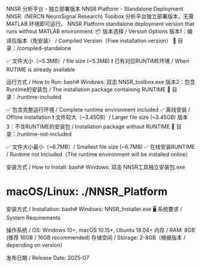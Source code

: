 NNSR 分析平台 - 独立部署版本
NNSR Platform - Standalone Deployment
NNSR（NERCN NeuroSignal Research) Toolbox 分析平台独立部署版本，无需 MATLAB 环境即可运行。
NNSR Platform standalone deployment version that runs without MATLAB environment.
📦 版本选择 / Version Options
版本1：编译后版本（免安装） / Compiled Version（Free installation version）
📁 目录：/compiled-standalone

✅ 文件大小（~5.3MB）/ file size (~5.3MB)
❗ 已有对应RUNTIME环境 / When RUTIME is already available

运行方式 / How to Run:
bash# Windows: 双击 NNSR_toolbox.exe
版本2：包含Runtime的安装包 / The installation package containing RUNTIME
📁 目录：/runtime-included

✅ 包含完整运行环境 / Complete runtime environment included
✅ 离线安装 / Offline installation
❗ 文件较大（~3.45GB）/ Larger file size (~3.45GB)
版本3：不含RUNTIME的安装包 / Installation package without RUNTIME
📁 目录：/runtime-not-included

✅ 文件大小最小（~6.7MB）/ Smallest file size (~6.7MB)
✅ 在线安装RUNTIME / Runtime not Included（The runtime environment will be installed online）

安装方式 / How to Install:
bash# Windows: 双击 NNSR工具独立安装包.exe
# macOS/Linux: ./NNSR_Platform

安装方式 / Installation:
bash# Windows: NNSR_Installer.exe
🖥️ 系统要求 / System Requirements

操作系统 / OS: Windows 10+, macOS 10.15+, Ubuntu 18.04+
内存 / RAM: 8GB (推荐 16GB / 16GB recommended)
存储空间 / Storage: 2-8GB（根据版本 / depending on version）

发布日期 / Release Date: 2025-07
